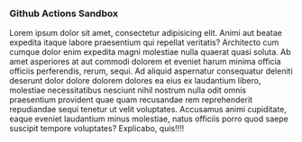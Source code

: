### Github Actions Sandbox

Lorem ipsum dolor sit amet, consectetur adipisicing elit. Animi aut beatae 
expedita itaque labore praesentium qui repellat veritatis? Architecto cum 
cumque dolor enim expedita magni molestiae nulla quaerat quasi soluta. Ab 
amet asperiores at aut commodi dolorem et eveniet harum minima officia 
officiis perferendis, rerum, sequi. Ad aliquid aspernatur consequatur 
deleniti deserunt dolor dolore dolorem dolores ea eius ex laudantium 
libero, molestiae necessitatibus nesciunt nihil nostrum nulla odit omnis
praesentium provident quae quam recusandae rem reprehenderit repudiandae
sequi tenetur ut velit voluptates. Accusamus animi cupiditate, eaque 
eveniet laudantium minus molestiae, natus officiis porro quod saepe
suscipit tempore voluptates? Explicabo, quis!!!!

